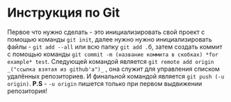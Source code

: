 # Инструкция по Git

Первое что нужно сделать - это инициализировать свой проект с помощью команды `git init`, далее нужно нужно инициализировать файлы - `git add --all` или всю папку `git add .`б, затем создать коммит с помощью команды `git commit -m (название коммита в скобках) *for example* test`. Следующей командой является `git remote add origin _("ссылка взятая из github'a")_` , она служит для управления списком удалённых репозиториев. И финальной командой является `git push (-u origin)`. **P.S** - `-u origin` пишется только при первом выдвижении репозитория!